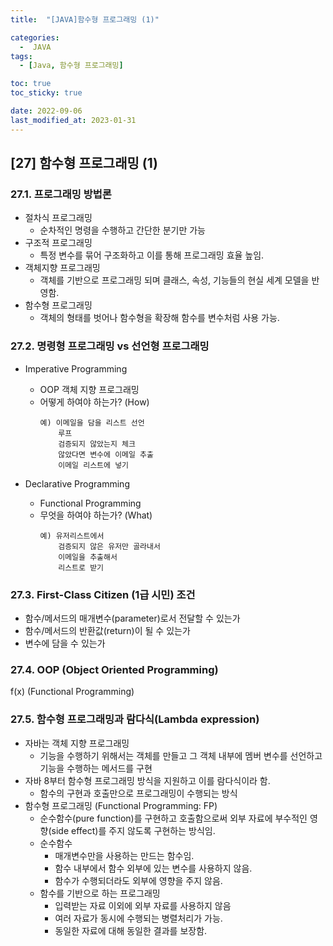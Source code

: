 ```yaml
---
title:  "[JAVA]함수형 프로그래밍 (1)" 

categories:
  -  JAVA
tags:
  - [Java, 함수형 프로그래밍]

toc: true
toc_sticky: true

date: 2022-09-06
last_modified_at: 2023-01-31
---
```

[27] 함수형 프로그래밍 (1)
----
### 27.1. 프로그래밍 방법론
- 절차식 프로그래밍
  - 순차적인 명령을 수행하고 간단한 분기만 가능 
- 구조적 프로그래밍
  - 특정 변수를 묶어 구조화하고 이를 통해 프로그래밍 효율 높임.
- 객체지향 프로그래밍
  - 객체를 기반으로 프로그래밍 되며 클래스, 속성, 기능들의 현실 세계 모델을 반영함.
- 함수형 프로그래밍
  - 객체의 형태를 벗어나 함수형을 확장해 함수를 변수처럼 사용 가능.

### 27.2. 명령형 프로그래밍 vs 선언형 프로그래밍
- Imperative Programming
  - OOP 객체 지향 프로그래밍
  - 어떻게 하여야 하는가? (How)
    ```
    예) 이메일을 담을 리스트 선언
        루프
        검증되지 않았는지 체크
        않았다면 변수에 이메일 추출
        이메일 리스트에 넣기
    ```

- Declarative Programming
  - Functional Programming
  - 무엇을 하여야 하는가? (What)
    ```
    예) 유저리스트에서
        검증되지 않은 유저만 골라내서
        이메일을 추출해서
        리스트로 받기
    ```

### 27.3. First-Class Citizen (1급 시민) 조건
- 함수/메서드의 매개변수(parameter)로서 전달할 수 있는가
- 함수/메서드의 반환값(return)이 될 수 있는가
- 변수에 담을 수 있는가 

### 27.4. OOP (Object Oriented Programming) 
f(x) (Functional Programming)

### 27.5. 함수형 프로그래밍과 람다식(Lambda expression)
- 자바는 객체 지향 프로그래밍
  - 기능을 수행하기 위해서는 객체를 만들고 그 객체 내부에 멤버 변수를 선언하고 기능을 수행하는 메서드를 구현 
- 자바 8부터 함수형 프로그래밍 방식을 지원하고 이를 람다식이라 함.
  - 함수의 구현과 호출만으로 프로그래밍이 수행되는 방식 
- 함수형 프로그래밍 (Functional Programming: FP)
  - 순수함수(pure function)를 구현하고 호출함으로써 외부 자료에 부수적인 영향(side effect)를 주지 않도록 구현하는 방식임.
  - 순수함수
    - 매개변수만을 사용하는 만드는 함수임.
    - 함수 내부에서 함수 외부에 있는 변수를 사용하지 않음.
    - 함수가 수행되더라도 외부에 영향을 주지 않음.
  - 함수를 기반으로 하는 프로그래밍
    - 입력받는 자료 이외에 외부 자료를 사용하지 않음
    - 여러 자료가 동시에 수행되는 병렬처리가 가능.
    - 동일한 자료에 대해 동일한 결과를 보장함.
